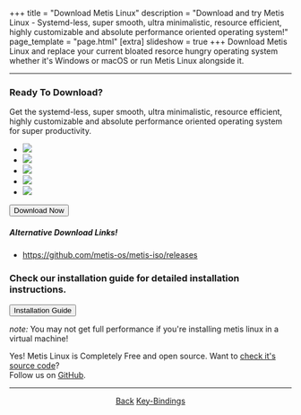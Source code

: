 +++
title = "Download Metis Linux"
description = "Download and try Metis Linux - Systemd-less, super smooth, ultra minimalistic, resource efficient, highly customizable and absolute performance oriented operating system!"
page_template = "page.html"
[extra]
slideshow = true
+++
Download Metis Linux and replace your current bloated resorce hungry operating system whether it's Windows or macOS or run Metis Linux alongside it.
<!-- more -->

<hr>
<div class="features">

### Ready To Download?

Get the systemd-less, super smooth, ultra minimalistic, resource efficient, highly customizable and absolute performance oriented operating system for super productivity.

<div id="slider">
    <div id="mask">
        <ul>
            <li class="first"><img src="/assets/images/pages/download/metis-linux-preview-1.jpg"/></li>
            <li class="second"><img src="/assets/images/pages/download/metis-linux-preview-2.jpg"/></li>
            <li class="third"><img src="/assets/images/pages/download/metis-linux-preview-3.jpg"/></li>
            <li class="fourth"><img src="/assets/images/pages/download/metis-linux-preview-4.jpg"/></li>
            <li class="fifth"><img src="/assets/images/pages/download/metis-linux-preview-5.jpg"/></li>
        </ul>
        <div class="progress-bar"></div>
    </div>
</div>


<p class="installation-guide">
    <a href="https://github.com/metis-os/metis-iso/releases/download/v1.1.1/metis-base-runit-20220717-v1.1.1-x86_64.iso" target="_blank" rel="noopener noreferrer"><button class="btn-installation-guide">Download Now</button></a>
</p>

##### Alternative Download Links!

- <https://github.com/metis-os/metis-iso/releases>

### Check our installation guide for detailed installation instructions.

<p class="installation-guide">
    <a href="/installation-guide"><button class="btn-installation-guide"> Installation Guide</button></a>
</p>

*note:* You may not get full performance if you're installing metis linux in a virtual machine!

Yes! Metis Linux is Completely Free and open source. Want to [check it's source code](https://github.com/metis-os)?  
Follow us on [GitHub](https://github.com/metis-os).

<hr>
<div class="home">
    <center>
        <a href="/" title="Metis Home">Back</a>
        <a href="/key-bindings" title="Default Key Bindings in Metis">Key-Bindings</a>
    </center>
</div>